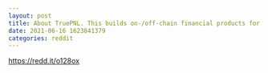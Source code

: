 ```yaml
--- 
layout: post 
title: About TruePNL. This builds on-/off-chain financial products for retail investors to achieve beautiful and transparent investment experience. 
date: 2021-06-16 1623841379 
categories: reddit 
--- 
```

https://redd.it/o128ox